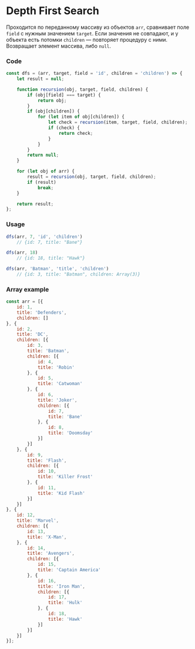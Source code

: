 # Depth First Search

Проходится по переданному массиву из объектов `arr`, сравнивает поле `field` с нужным значением `target`. Если значения не совпадают, и у объекта есть потомки `children` — повторяет процедуру с ними. Возвращает элемент массива, либо `null`.

### Code
``` javascript
const dfs = (arr, target, field = 'id', children = 'children') => {
    let result = null;

    function recursion(obj, target, field, children) {
        if (obj[field] === target) {
            return obj;
        }
        if (obj[children]) {
            for (let item of obj[children]) {
                let check = recursion(item, target, field, children);
                if (check) {
                    return check;
                }
            }
        }
        return null;
    }

    for (let obj of arr) {
        result = recursion(obj, target, field, children);
        if (result)
            break;
    }

    return result;
};
```



### Usage
``` javascript
dfs(arr, 7, 'id', 'children')
    // {id: 7, title: "Bane"}

dfs(arr, 18)
    // {id: 18, title: "Hawk"}

dfs(arr, 'Batman', 'title', 'children')
    // {id: 3, title: "Batman", children: Array(3)}
```



### Array example
``` javascript
const arr = [{
    id: 1,
    title: 'Defenders',
    children: []
}, {
    id: 2,
    title: 'DC',
    children: [{
        id: 3,
        title: 'Batman',
        children: [{
            id: 4,
            title: 'Robin'
        }, {
            id: 5,
            title: 'Catwoman'
        }, {
            id: 6,
            title: 'Joker',
            children: [{
                id: 7,
                title: 'Bane'
            }, {
                id: 8,
                title: 'Doomsday'
            }]
        }]
    }, {
        id: 9,
        title: 'Flash',
        children: [{
            id: 10,
            title: 'Killer Frost'
        }, {
            id: 11,
            title: 'Kid Flash'
        }]
    }]
}, {
    id: 12,
    title: 'Marvel',
    children: [{
        id: 13,
        title: 'X-Man',
    }, {
        id: 14,
        title: 'Avengers',
        children: [{
            id: 15,
            title: 'Captain America'
        }, {
            id: 16,
            title: 'Iron Man',
            children: [{
                id: 17,
                title: 'Hulk'
            }, {
                id: 18,
                title: 'Hawk'
            }]
        }]
    }]
}];
```